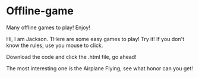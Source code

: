 # Offline-game
Many offline games to play! Enjoy!

Hi, I am Jackson.
THere are some easy games to play! Try it! 
If you don't know the rules, use you mouse to click.

Download the code and click the .html file, go ahead!


The most interesting one is the Airplane Flying, see what honor can you get!
